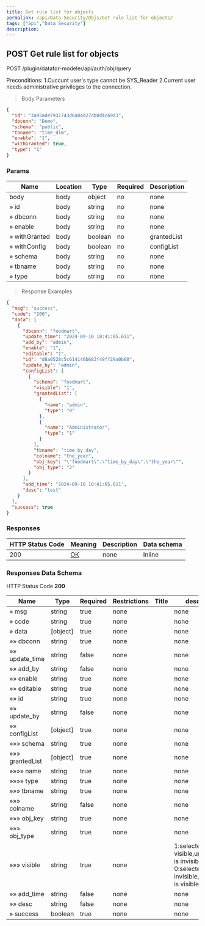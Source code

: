 ```yaml
---
title: Get rule list for objects
permalink: /api/Data Security/Objs/Get rule list for objects/
tags: ["api","Data Security"]
description: 
---
```


## POST Get rule list for objects

POST /plugin/datafor-modeler/api/auth/obj/query

Preconditions:
1.Cuccunt user's type cannot be SYS_Reader
2.Current user needs administrative privileges to the connection.

> Body Parameters

```json
{
  "id": "3a95ade7937743d6a04d27db8d4c69a3",
  "dbconn": "Demo",
  "schema": "public",
  "tbname": "time_dim",
  "enable": "1",
  "withGranted": true,
  "type": "1"
}
```

### Params

|Name|Location|Type|Required|Description|
|---|---|---|---|---|
|body|body|object| no |none|
|» id|body|string| no |none|
|» dbconn|body|string| no |none|
|» enable|body|string| no |none|
|» withGranted|body|boolean| no |grantedList|
|» withConfig|body|boolean| no |configList|
|» schema|body|string| no |none|
|» tbname|body|string| no |none|
|» type|body|string| no |none|

> Response Examples

```json
{
  "msg": "success",
  "code": "200",
  "data": [
    {
      "dbconn": "foodmart",
      "update_time": "2024-09-10 10:41:05.611",
      "add_by": "admin",
      "enable": "1",
      "editable": "1",
      "id": "d8a0528c5c614146b683f49ff29a0b00",
      "update_by": "admin",
      "configList": [
        {
          "schema": "foodmart",
          "visible": "1",
          "grantedList": [
            {
              "name": "admin",
              "type": "0"
            },
            {
              "name": "Administrator",
              "type": "1"
            }
          ],
          "tbname": "time_by_day",
          "colname": "the_year",
          "obj_key": "\"foodmart\".\"time_by_day\".\"the_year\"",
          "obj_type": "2"
        }
      ],
      "add_time": "2024-09-10 10:41:05.611",
      "desc": "test"
    }
  ],
  "success": true
}
```

### Responses

|HTTP Status Code |Meaning|Description|Data schema|
|---|---|---|---|
|200|[OK](https://tools.ietf.org/html/rfc7231#section-6.3.1)|none|Inline|

### Responses Data Schema

HTTP Status Code **200**

|Name|Type|Required|Restrictions|Title|description|
|---|---|---|---|---|---|
|» msg|string|true|none||none|
|» code|string|true|none||none|
|» data|[object]|true|none||none|
|»» dbconn|string|true|none||none|
|»» update_time|string|false|none||none|
|»» add_by|string|false|none||none|
|»» enable|string|true|none||none|
|»» editable|string|true|none||none|
|»» id|string|true|none||none|
|»» update_by|string|false|none||none|
|»» configList|[object]|true|none||none|
|»»» schema|string|true|none||none|
|»»» grantedList|[object]|true|none||none|
|»»»» name|string|true|none||none|
|»»»» type|string|true|none||none|
|»»» tbname|string|true|none||none|
|»»» colname|string|false|none||none|
|»»» obj_key|string|true|none||none|
|»»» obj_type|string|true|none||none|
|»»» visible|string|true|none||1:selected is visible,unselected is invisible 0:selected is invisible,unselected is visible|
|»» add_time|string|false|none||none|
|»» desc|string|false|none||none|
|» success|boolean|true|none||none|